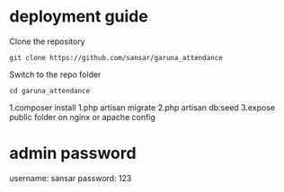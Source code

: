 # deployment guide

Clone the repository

    git clone https://github.com/sansar/garuna_attendance

Switch to the repo folder

    cd garuna_attendance

1.composer install
1.php artisan migrate
2.php artisan db:seed
3.expose public folder on nginx or apache config

# admin password

username: sansar
password: 123
